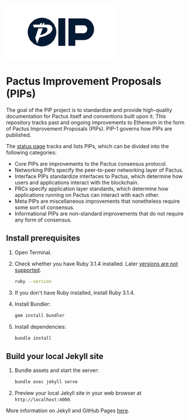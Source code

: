 ![PIP](./assets/readme/pip.png) 

# Pactus Improvement Proposals (PIPs)

The goal of the PIP project is to standardize and provide high-quality documentation for Pactus itself and conventions built upon it. This repository tracks past and ongoing improvements to Ethereum in the form of Pactus Improvement Proposals (PIPs). PIP-1 governs how PIPs are published.

The [status page](https://pips.pactus.org) tracks and lists PIPs, which can be divided into the following categories:

* Core PIPs are improvements to the Pactus consensus protocol.
* Networking PIPs specify the peer-to-peer networking layer of Pactus.
* Interface PIPs standardize interfaces to Pactus, which determine how users and applications interact with the blockchain.
* PRCs specify application layer standards, which determine how applications running on Pactus can interact with each other.
* Meta PIPs are miscellaneous improvements that nonetheless require some sort of consensus.
* Informational PIPs are non-standard improvements that do not require any form of consensus.

## Install prerequisites

1. Open Terminal.

2. Check whether you have Ruby 3.1.4 installed. Later [versions are not supported](https://stackoverflow.com/questions/14351272/undefined-method-exists-for-fileclass-nomethoderror).

   ```sh
   ruby --version
   ```

3. If you don't have Ruby installed, install Ruby 3.1.4.

4. Install Bundler:

   ```sh
   gem install bundler
   ```

5. Install dependencies:

   ```sh
   bundle install
   ```

## Build your local Jekyll site

1. Bundle assets and start the server:

   ```sh
   bundle exec jekyll serve
   ```

2. Preview your local Jekyll site in your web browser at `http://localhost:4000`.

More information on Jekyll and GitHub Pages [here](https://docs.github.com/en/enterprise/2.14/user/articles/setting-up-your-github-pages-site-locally-with-jekyll).
